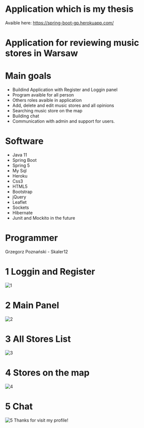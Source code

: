 # Application which is my thesis
Avaible here: https://spring-boot-gp.herokuapp.com/
# Application for reviewing music stores in Warsaw

# Main goals 
- Buildind Application with Register and Loggin panel 
- Program avaible for all person
- Others roles avaible in application
- Add, delete and edit music stores and all opinions
- Searching music store on the map 
- Building chat 
- Communication with admin and support for users. 

# Software 
- Java 11
- Spring Boot
- Spring 5
- My Sql
- Heroku
- Css3
- HTML5
- Bootstrap
- jQuery
- Leaflet
- Sockets
- Hibernate
- Junit and Mockito in the future

# Programmer
Grzegorz Poznański - Skaler12

# 1 Loggin and Register
![1](https://user-images.githubusercontent.com/57706581/84178344-8612b780-aa84-11ea-83ba-ccd225be5ccd.PNG)
# 2 Main Panel
![2](https://user-images.githubusercontent.com/57706581/84182175-43ec7480-aa8a-11ea-8b6b-36de1d977dbc.PNG)
# 3 All Stores List
![3](https://user-images.githubusercontent.com/57706581/84182184-477ffb80-aa8a-11ea-8767-c75602d9d69e.PNG)
# 4 Stores on the map
![4](https://user-images.githubusercontent.com/57706581/84182190-4a7aec00-aa8a-11ea-80d8-f87290705c17.PNG)
# 5 Chat
![5](https://user-images.githubusercontent.com/57706581/84182200-4c44af80-aa8a-11ea-81bf-588685f6c8e3.PNG)
Thanks for visit my profile! 
